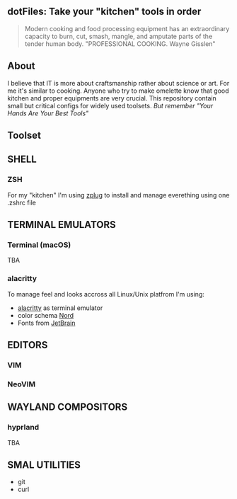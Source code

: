 dotFiles: Take your "kitchen" tools in order
--------------------------------------------

>   Modern cooking and food processing equipment has an extraordinary capacity
>   to burn, cut, smash, mangle, and amputate parts of the tender human body.
>   "PROFESSIONAL COOKING. Wayne Gisslen"

About
---

I believe that IT is more about craftsmanship rather about science
or art. For me it's similar to cooking. Anyone who try to make omelette know
that good kitchen and proper equipments are very crucial.  This repository
contain small but critical configs for widely used toolsets.  *But remember
"Your Hands Are Your Best Tools"*

Toolset
-------

## SHELL

### ZSH

For my "kitchen" I'm using [zplug](https://github.com/zplug/zplug) to install and manage everething using one .zshrc file 

## TERMINAL EMULATORS

### Terminal (macOS)

TBA

### alacritty 

To manage feel and looks accross all Linux/Unix platfrom I'm using:

- [alacritty](https://github.com/alacritty/alacritty) as terminal emulator 
- color schema [Nord](https://www.nordtheme.com)
- Fonts from [JetBrain](https://www.jetbrains.com/lp/mono/) 

## EDITORS

### VIM

### NeoVIM

## WAYLAND COMPOSITORS

### hyprland

TBA

## SMAL UTILITIES

- git
- curl

